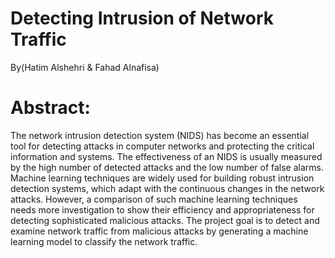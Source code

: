 # Detecting Intrusion of Network Traffic

By(Hatim Alshehri & Fahad Alnafisa)

# Abstract:
The network intrusion detection system (NIDS) has become an essential tool for detecting attacks in computer networks and protecting the critical information and systems. The effectiveness of an NIDS is usually measured by the high number of detected attacks and the low number of false alarms. Machine learning techniques are widely used for building robust intrusion detection systems, which adapt with the continuous changes in the network attacks. However, a comparison of such machine learning techniques needs more investigation to show their efficiency and appropriateness for detecting sophisticated malicious attacks.
The project goal is to detect and examine network traffic from malicious attacks by generating a machine learning model to classify the network traffic.


# 
